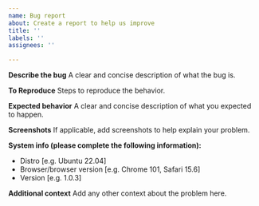 ```yaml
---
name: Bug report
about: Create a report to help us improve
title: ''
labels: ''
assignees: ''

---
```


**Describe the bug**
A clear and concise description of what the bug is.

**To Reproduce**
Steps to reproduce the behavior.

**Expected behavior**
A clear and concise description of what you expected to happen.

**Screenshots**
If applicable, add screenshots to help explain your problem.

**System info (please complete the following information):**

- Distro [e.g. Ubuntu 22.04]
- Browser/browser version [e.g. Chrome 101, Safari 15.6]
- Version [e.g. 1.0.3]

**Additional context**
Add any other context about the problem here.
